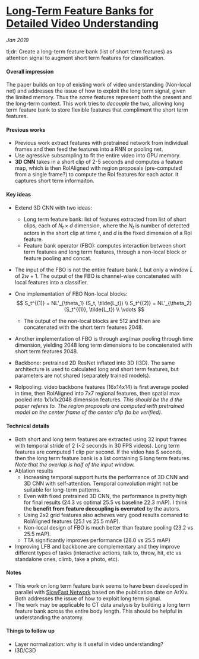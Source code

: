 # [Long-Term Feature Banks for Detailed Video Understanding](https://arxiv.org/pdf/1812.05038.pdf)

_Jan 2019_

tl;dr: Create a long-term feature bank (list of short term features) as attention signal to augment short term features for classification.

#### Overall impression
The paper builds on top of existing work of video understanding (Non-local net) and addresses the issue of how to exploit the long term signal, given the limited memory.  Thus the *same* features represent both the present and the long-term context. This work tries to *decouple* the two, allowing long term feature bank to store flexible features that compliment the short term features. 

#### Previous works
- Previous work extract features with pretrained network from individual frames and then feed the features into a RNN or pooling net.
- Use agressive subsampling to fit the entire video into GPU memory.
- **3D CNN** takes in a short clip of 2-5 seconds and computes a feature map, which is then RoIAligned with region proposals (pre-computed from a single frame?) to compute the RoI features for each actor. It captures short term informaiton.

#### Key ideas
- Extend 3D CNN with two ideas:
  - Long term feature bank: list of features extracted from list of short clips, each of $N_t \times d$ dimension, where the $N_t$ is number of detected actors in the short clip at time $t$, and $d$ is the fixed dimension of a RoI feature. 
  - Feature bank operator (FBO): computes interaction between short term features and long term features, through a non-local block or feature pooling and concat.

- The input of the FBO is not the entire feature bank $L$ but only a window $\widetilde{L}$ of $2w+1$. The output of the FBO is channel-wise concatenated with local features into a classifier. 

- One implementation of FBO Non-local blocks:
  $$
  S_t^{(1)} = NL'_{\theta_1} (S_t, \tilde{L_t}) \\
  S_t^{(2)} = NL'_{\theta_2} (S_t^{(1)}, \tilde{L_t}) \\
  \vdots
  $$

  - The output of the non-local blocks are 512 and then are concatenated with the short term features 2048. 

- Another implementation of FBO is through avg/max pooling through time dimension, yielding 2048 long term dimensions to be concatenated with short term features 2048.

- Backbone: pretrained 2D ResNet inflated into 3D (I3D). The same architecture is used to calculated long and short term features, but parameters are not shared (separately trained models).

- RoIpooling: video backbone features (16x14x14) is first average pooled in time, then RoIAligned into 7x7 regional features, then spatial max pooled into 1x1x1x2048 dimension features. *This should be the d the paper referes to.* *The region proposals are computed with pretrained model on the center frame of the center clip (to be verified).*

#### Technical details
- Both short and long term features are extracted using 32 input frames with temporal stride of 2 (~2 seconds in 30 FPS videos). Long term features are computed 1 clip per second. If the video has S seconds, then the long term feature bank is a list containing S long term features. *Note that the overlap is half of the input window.* 
- Ablation results
  - Increasing temporal support hurts the performance of 3D CNN and 3D CNN with self-attention.  Temporal convolution might not be suitable for long-term patterns.
  - Even with fixed pretrained 3D CNN, the performance is pretty high for final results (24.3 vs optimal 25.5 vs baseline 22.3 mAP). I think the **benefit from feature decoupling is overrated** by the autors. 
  - Using 2x2 grid features also acheves very good results comared to RoIAligned features (25.1 vs 25.5 mAP).
  - Non-local design of FBO is much better than feature pooling (23.2 vs 25.5 mAP).
  - TTA significantly improves performance (28.0 vs 25.5 mAP)
- Improving LFB and backbone are complementary and they improve different types of tasks (interactive actions, talk to, throw, hit, etc vs standalone ones, climb, take a photo, etc). 

#### Notes
- This work on long term feature bank seems to have been developed in parallel with [SlowFast Network](./paper_notes/slow_fast_net.md) based on the publication date on ArXiv. Both addresses the issue of how to exploit long term signal.
- The work may be applicable to CT data analysis by building a long term feature bank across the entire body length. This should be helpful in understanding the anatomy.

#### Things to follow up
- Layer normalization: why is it useful in video understanding?
- I3D/C3D

